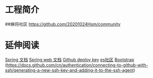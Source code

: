 # 工程简介
##麻将社区
https://github.com/20201024Hsm/community
# 延伸阅读
[Spring 文档](https://spring.io)
[Spring web 文档](https://spring.io/guides/gs/serving-web-content)
[Github deploy key](https://developer.github.com/v3/managing-deploy-keys/#deploy-keys)
[es社区](https://elasticsearch.cn/explore)
[Bootstrap](https://v3.bootcss.com/getting-started)
(https://docs.github.com/cn/authentication/connecting-to-github-with-ssh/generating-a-new-ssh-key-and-adding-it-to-the-ssh-agent)

